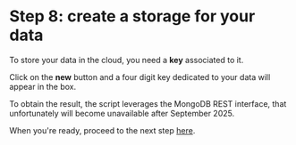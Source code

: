 # Step 8: create a storage for your data

To store your data in the cloud, you need a **key** associated to it.

Click on the **new** button and a four digit key dedicated to your data will appear in the box.

To obtain the result, the script leverages the MongoDB REST interface, that unfortunately will become unavailable after September 2025.

When you're ready, proceed to the next step [here](https://github.com/AugustoCiuffoletti/leafletExercise2025/tree/step-9).

